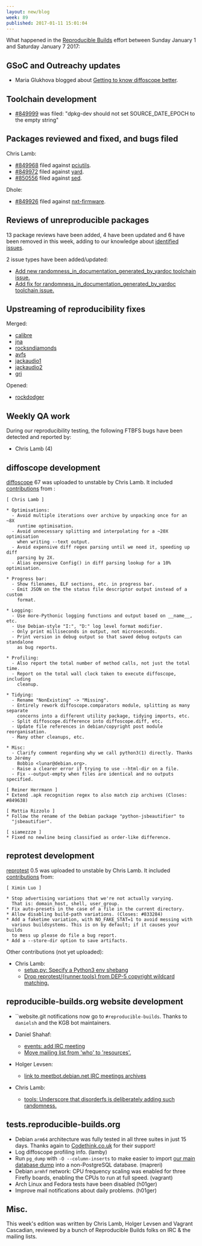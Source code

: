 ```yaml
---
layout: new/blog
week: 89
published: 2017-01-11 15:01:04
---
```


What happened in the [Reproducible Builds](https://wiki.debian.org/ReproducibleBuilds) effort between Sunday January 1 and Saturday January 7 2017:

GSoC and Outreachy updates
--------------------------

* Maria Glukhova blogged about [Getting to know diffoscope better](https://siamezzze.github.io/Getting-to-know-diffoscope-better/).

Toolchain development
---------------------

* [#849999](https://bugs.debian.org/849999) was filed: "dpkg-dev should not set SOURCE_DATE_EPOCH to the empty string"

Packages reviewed and fixed, and bugs filed
-------------------------------------------

Chris Lamb:

* [#849968](https://bugs.debian.org/849968) filed against [pciutils](https://tracker.debian.org/pkg/pciutils).
* [#849972](https://bugs.debian.org/849972) filed against [yard](https://tracker.debian.org/pkg/yard).
* [#850556](https://bugs.debian.org/850556) filed against [sed](https://tracker.debian.org/pkg/sed).

Dhole:

* [#849926](https://bugs.debian.org/849926) filed against [nxt-firmware](https://tracker.debian.org/pkg/nxt-firmware).


Reviews of unreproducible packages
----------------------------------

13 package reviews have been added, 4 have been updated and 6 have been removed in this week,
adding to our knowledge about [identified issues](https://tests.reproducible-builds.org/debian/index_issues.html).

2 issue types have been added/updated:

- [Add new randomness\_in\_documentation\_generated\_by\_yardoc toolchain issue.](https://salsa.debian.org/reproducible-builds/reproducible-notes/commit/d041183b)
- [Add fix for randomness\_in\_documentation\_generated\_by\_yardoc toolchain issue.](https://salsa.debian.org/reproducible-builds/reproducible-notes/commit/a0ebf1f5)


Upstreaming of reproducibility fixes
------------------------------------

Merged:

- [calibre](https://bugs.launchpad.net/calibre/+bug/1654211)
- [jna](https://github.com/java-native-access/jna/pull/748)
- [rocksndiamonds](http://www.artsoft.org/forum/viewtopic.php?f=7&t=2276)
- [avfs](https://sourceforge.net/p/avf/git/ci/b5a2b041d9e1b18b8632cda0df5cafe3a9b2ea81/tree/src/make_info?diff=2e121bfe2f42e010b71b1d76fda035f52579cd8e)
- [jackaudio1](https://github.com/jackaudio/jack1/pull/38)
- [jackaudio2](https://github.com/jackaudio/jack2/pull/196)
- [gri](https://github.com/dankelley/gri/pull/10)

Opened:

- [rockdodger](https://bitbucket.org/rpkrawczyk/rockdodger/pull-requests/1/allow-to-override-compiledate/diff)


Weekly QA work
--------------

During our reproducibility testing, the following FTBFS bugs have been detected and
reported by:

 - Chris Lamb (4)


diffoscope development
----------------------

[diffoscope](https://diffoscope.org) 67 was uploaded to unstable by Chris Lamb. It included [contributions](https://salsa.debian.org/reproducible-builds/diffoscope/commits/67) from :

    [ Chris Lamb ]

    * Optimisations:
      - Avoid multiple iterations over archive by unpacking once for an ~8X
        runtime optimisation.
      - Avoid unnecessary splitting and interpolating for a ~20X optimisation
        when writing --text output.
      - Avoid expensive diff regex parsing until we need it, speeding up diff
        parsing by 2X.
      - Alias expensive Config() in diff parsing lookup for a 10% optimisation.

    * Progress bar:
      - Show filenames, ELF sections, etc. in progress bar.
      - Emit JSON on the the status file descriptor output instead of a custom
        format.

    * Logging:
      - Use more-Pythonic logging functions and output based on __name__, etc.
      - Use Debian-style "I:", "D:" log level format modifier.
      - Only print milliseconds in output, not microseconds.
      - Print version in debug output so that saved debug outputs can standalone
        as bug reports.

    * Profiling:
      - Also report the total number of method calls, not just the total time.
      - Report on the total wall clock taken to execute diffoscope, including
        cleanup.

    * Tidying:
      - Rename "NonExisting" -> "Missing".
      - Entirely rework diffoscope.comparators module, splitting as many separate
        concerns into a different utility package, tidying imports, etc.
      - Split diffoscope.difference into diffoscope.diff, etc.
      - Update file references in debian/copyright post module reorganisation.
      - Many other cleanups, etc.

    * Misc:
      - Clarify comment regarding why we call python3(1) directly. Thanks to Jérémy
        Bobbio <lunar@debian.org>.
      - Raise a clearer error if trying to use --html-dir on a file.
      - Fix --output-empty when files are identical and no outputs specified.

    [ Reiner Herrmann ]
    * Extend .apk recognition regex to also match zip archives (Closes: #849638)

    [ Mattia Rizzolo ]
    * Follow the rename of the Debian package "python-jsbeautifier" to
      "jsbeautifier".

    [ siamezzze ]
    * Fixed no newline being classified as order-like difference.

reprotest development
---------------------

[reprotest](https://packages.debian.org/sid/reprotest) 0.5 was uploaded to unstable by Chris Lamb. It included [contributions](https://salsa.debian.org/reproducible-builds/reprotest/commits/debian/0.5) from:

    [ Ximin Luo ]

    * Stop advertising variations that we're not actually varying.
      That is: domain_host, shell, user_group.
    * Fix auto-presets in the case of a file in the current directory.
    * Allow disabling build-path variations. (Closes: #833284)
    * Add a faketime variation, with NO_FAKE_STAT=1 to avoid messing with
      various buildsystems. This is on by default; if it causes your builds
      to mess up please do file a bug report.
    * Add a --store-dir option to save artifacts.

Other contributions (not yet uploaded):

- Chris Lamb:
  - [setup.py: Specify a Python3 env shebang](https://salsa.debian.org/reproducible-builds/reprotest.git/commit/?id=8c464f4)
  - [Drop reprotest/{runner,tools} from DEP-5 copyright wildcard matching.](https://salsa.debian.org/reproducible-builds/reprotest.git/commit/?id=84e3384)


reproducible-builds.org website development
-------------------------------------------

* ``website.git notifications now go to `#reproducible-builds`. Thanks to `danielsh` and the KGB bot maintainers.

- Daniel Shahaf:
  - [events: add IRC meeting](https://salsa.debian.org/reproducible-builds/reproducible-website/commit/ee01467)
  - [Move mailing list from 'who' to 'resources'.](https://salsa.debian.org/reproducible-builds/reproducible-website/commit/d1c83e9)

- Holger Levsen:
  - [link to meetbot.debian.net IRC meetings archives](https://salsa.debian.org/reproducible-builds/reproducible-website/commit/087a560)

- Chris Lamb:
  - [tools: Underscore that disorderfs is deliberately adding such randomness.](https://salsa.debian.org/reproducible-builds/reproducible-website/commit/0215123)


tests.reproducible-builds.org
-----------------------

* Debian `arm64` architecture was fully tested in all three suites in just 15 days. Thanks again to [Codethink.co.uk](https://www.codethink.co.uk/) for their support!
* Log diffoscope profiling info. (lamby)
* Run `pg_dump` with `-O --column-inserts` to make easier to import [our main database dump](https://reproducible.debian.net/reproducible.sql.xz) into a non-PostgreSQL database. (mapreri)
* Debian `armhf` network: CPU frequency scaling was enabled for three
  Firefly boards, enabling the CPUs to run at full speed. (vagrant)
* Arch Linux and Fedora tests have been disabled (h01ger)
* Improve mail notifications about daily problems. (h01ger)

Misc.
-----

This week's edition was written by Chris Lamb, Holger Levsen and Vagrant Cascadian, reviewed by a bunch of Reproducible Builds folks on IRC & the mailing lists.
